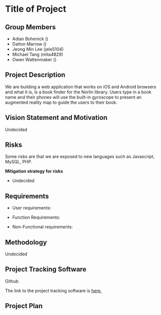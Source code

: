 # Title of Project

## Group Members

- Adian Bohenick  ()
- Dalton Marrow  ()
- Jeong Min Lee  (jele5104)
- Michael Tang  (mita4829)
- Owen Wattenmaker  ()


## Project Description

We are building a web application that works on iOS and Android browsers and what it is, is a book finder for the Norlin library. Users type in a book name and their phones will use the built-in gyroscope to present an augmented reality map to guide the users to their book.


## Vision Statement and Motivation

Undecided


## Risks

Some risks are that we are exposed to new languages such as Javascript, MySQL, PHP.

**Mitigation strategy for risks**
- Undecided


## Requirements

- User requirements:

- Function Requirements:

- Non-Functional requirements:


## Methodology

Undecided


## Project Tracking Software

Github

The link to the project tracking software is [here.](https://github.com/mita4829/Project3308.git)


## Project Plan
